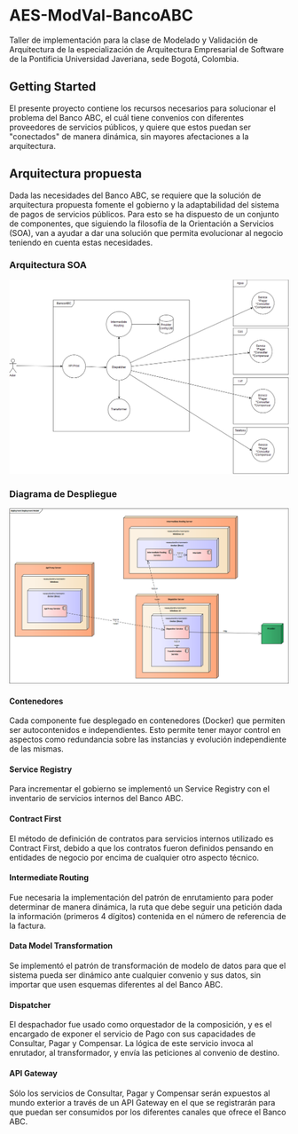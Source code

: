 # AES-ModVal-BancoABC

Taller de implementación para la clase de Modelado y Validación de Arquitectura de la especialización de Arquitectura Empresarial de Software de la Pontificia Universidad Javeriana, sede Bogotá, Colombia.

## Getting Started
El presente proyecto contiene los recursos necesarios para solucionar el problema del Banco ABC, el cuál tiene convenios con diferentes proveedores de servicios públicos, y quiere que estos puedan ser "conectados" de manera dinámica, sin mayores afectaciones a la arquitectura.

## Arquitectura propuesta
Dada las necesidades del Banco ABC, se requiere que la solución de arquitectura propuesta fomente el gobierno y la adaptabilidad del sistema de pagos de servicios públicos. Para esto se ha dispuesto de un conjunto de componentes, que siguiendo la filosofía de la Orientación a Servicios (SOA), van a ayudar a dar una solución que permita evolucionar al negocio teniendo en cuenta estas necesidades.

### Arquitectura SOA
![picture](SOA.png)

### Diagrama de Despliegue
![picture](Despliegue.bmp)

#### Contenedores
Cada componente fue desplegado en contenedores (Docker) que permiten ser autocontenidos e independientes. Esto permite tener mayor control en aspectos como redundancia sobre las instancias y evolución independiente de las mismas.

#### Service Registry
Para incrementar el gobierno se implementó un Service Registry con el inventario de servicios internos del Banco ABC.

#### Contract First
El método de definición de contratos para servicios internos utilizado es Contract First, debido a que los contratos fueron definidos pensando en entidades de negocio por encima de cualquier otro aspecto técnico.

#### Intermediate Routing
Fue necesaria la implementación del patrón de enrutamiento para poder determinar de manera dinámica, la ruta que debe seguir una petición dada la información (primeros 4 dígitos) contenida en el número de referencia de la factura.

#### Data Model Transformation
Se implementó el patrón de transformación de modelo de datos para que el sistema pueda ser dinámico ante cualquier convenio y sus datos, sin importar que usen  esquemas diferentes al del Banco ABC.

#### Dispatcher
El despachador fue usado como orquestador de la composición, y es el encargado de exponer el servicio de Pago con sus capacidades de Consultar, Pagar y Compensar. La lógica de este servicio invoca al enrutador, al transformador, y envía las peticiones al convenio de destino.

#### API Gateway
Sólo los servicios de Consultar, Pagar y Compensar serán expuestos al mundo exterior a través de un API Gateway en el que se registrarán para que puedan ser consumidos por los diferentes canales que ofrece el Banco ABC.

